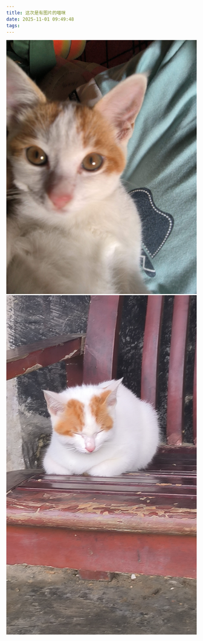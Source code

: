 ```yaml
---
title: 这次是有图片的喵咪
date: 2025-11-01 09:49:48
tags:
---
```

![alt text](/images/mimi1.jpg)
![alt text](/images/mimi2.jpg)